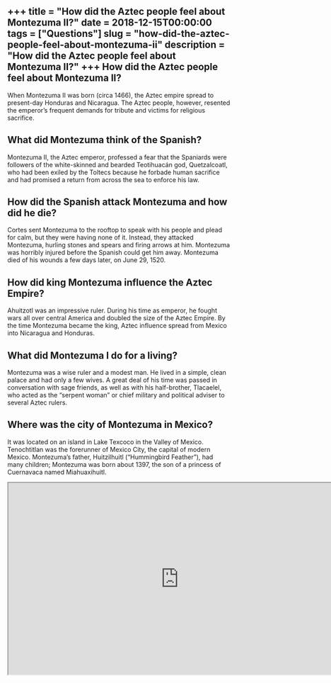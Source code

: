 +++
title = "How did the Aztec people feel about Montezuma II?"
date = 2018-12-15T00:00:00
tags = ["Questions"]
slug = "how-did-the-aztec-people-feel-about-montezuma-ii"
description = "How did the Aztec people feel about Montezuma II?"
+++
How did the Aztec people feel about Montezuma II?
-------------------------------------------------

When Montezuma II was born (circa 1466), the Aztec empire spread to present-day Honduras and Nicaragua. The Aztec people, however, resented the emperor’s frequent demands for tribute and victims for religious sacrifice.

What did Montezuma think of the Spanish?
----------------------------------------

Montezuma II, the Aztec emperor, professed a fear that the Spaniards were followers of the white-skinned and bearded Teotihuacán god, Quetzalcoatl, who had been exiled by the Toltecs because he forbade human sacrifice and had promised a return from across the sea to enforce his law.

How did the Spanish attack Montezuma and how did he die?
--------------------------------------------------------

Cortes sent Montezuma to the rooftop to speak with his people and plead for calm, but they were having none of it. Instead, they attacked Montezuma, hurling stones and spears and firing arrows at him. Montezuma was horribly injured before the Spanish could get him away. Montezuma died of his wounds a few days later, on June 29, 1520.

How did king Montezuma influence the Aztec Empire?
--------------------------------------------------

Ahuitzotl was an impressive ruler. During his time as emperor, he fought wars all over central America and doubled the size of the Aztec Empire. By the time Montezuma became the king, Aztec influence spread from Mexico into Nicaragua and Honduras.

What did Montezuma I do for a living?
-------------------------------------

Montezuma was a wise ruler and a modest man. He lived in a simple, clean palace and had only a few wives. A great deal of his time was passed in conversation with sage friends, as well as with his half-brother, Tlacaelel, who acted as the “serpent woman” or chief military and political adviser to several Aztec rulers.

Where was the city of Montezuma in Mexico?
------------------------------------------

It was located on an island in Lake Texcoco in the Valley of Mexico. Tenochtitlan was the forerunner of Mexico City, the capital of modern Mexico. Montezuma’s father, Huitzilhuitl (“Hummingbird Feather”), had many children; Montezuma was born about 1397, the son of a princess of Cuernavaca named Miahuaxihuitl.

<iframe allow="accelerometer; autoplay; clipboard-write; encrypted-media; gyroscope; picture-in-picture" allowfullscreen="" class="__youtube_prefs__  epyt-is-override  no-lazyload" data-no-lazy="1" data-origheight="433" data-origwidth="770" data-skipgform_ajax_framebjll="" height="433" id="_ytid_35863" loading="lazy" src="https://www.youtube.com/embed/fmHVqb6t__8?enablejsapi=1&autoplay=0&cc_load_policy=0&cc_lang_pref=&iv_load_policy=1&loop=0&modestbranding=0&rel=1&fs=1&playsinline=0&autohide=2&theme=dark&color=red&controls=1&" title="YouTube player" width="770"></iframe>